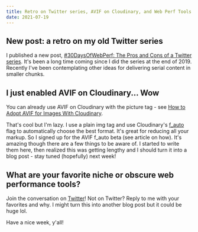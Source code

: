 ```yaml
---
title: Retro on Twitter series, AVIF on Cloudinary, and Web Perf Tools
date: 2021-07-19
---
```

## New post: a retro on my old Twitter series
I published a new post, [#30DaysOfWebPerf: The Pros and Cons of a Twitter series](https://sia.codes/posts/30-days-web-perf/). It's been a long time coming since I did the series at the end of 2019. Recently I've been contemplating other ideas for delivering serial content in smaller chunks.

## I just enabled AVIF on Cloudinary... Wow
You can already use AVIF on Cloudinary with the picture tag - see [How to Adopt AVIF for Images With Cloudinary](https://cloudinary.com/blog/how_to_adopt_avif_for_images_with_cloudinary).

That's cool but I'm lazy. I use a plain img tag and use Cloudinary's [f_auto](https://cloudinary.com/documentation/image_transformations#automatic_format_selection_f_auto) flag to automatically choose the best format. It's great for reducing all your markup. So I signed up for the AVIF f_auto beta (see article on how). It's amazing though there are a few things to be aware of. I started to write them here, then realized this was getting lengthy and I should turn it into a blog post - stay tuned (hopefully) next week!

## What are your favorite niche or obscure web performance tools?

Join the conversation on [Twitter](https://twitter.com/TheGreenGreek/status/1417237545230950410)! Not on Twitter? Reply to me with your favorites and why. I might turn this into another blog post but it could be huge lol.

Have a nice week, y'all!

